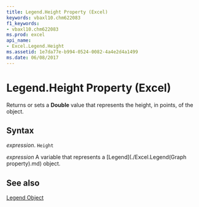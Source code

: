 ```yaml
---
title: Legend.Height Property (Excel)
keywords: vbaxl10.chm622083
f1_keywords:
- vbaxl10.chm622083
ms.prod: excel
api_name:
- Excel.Legend.Height
ms.assetid: 1e7da77e-b994-0524-0082-4a4e2d4a1499
ms.date: 06/08/2017
---
```



# Legend.Height Property (Excel)

Returns or sets a  **Double** value that represents the height, in points, of the object.


## Syntax

 _expression_. `Height`

 _expression_ A variable that represents a [Legend](./Excel.Legend(Graph property).md) object.


## See also


[Legend Object](Excel.Legend(objec).md)

